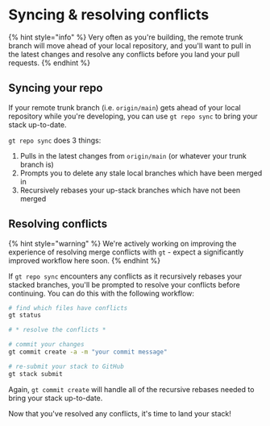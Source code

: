 # Syncing & resolving conflicts

{% hint style="info" %}
Very often as you're building, the remote trunk branch will move ahead of your local repository, and you'll want to pull in the latest changes and resolve any conflicts before you land your pull requests.
{% endhint %}

## Syncing your repo

If your remote trunk branch (i.e. `origin/main`) gets ahead of your local repository while you're developing, you can use `gt repo sync` to bring your stack up-to-date.&#x20;

`gt repo sync` does 3 things:

1. Pulls in the latest changes from `origin/main` (or whatever your trunk branch is)
2. Prompts you to delete any stale local branches which have been merged in
3. Recursively rebases your up-stack branches which have not been merged

## Resolving conflicts

{% hint style="warning" %}
We're actively working on improving the experience of resolving merge conflicts with `gt` - expect a significantly improved workflow here soon.
{% endhint %}

If `gt repo sync` encounters any conflicts as it recursively rebases your stacked branches, you'll be prompted to resolve your conflicts before continuing.  You can do this with the following workflow:

```bash
# find which files have conflicts
gt status

# * resolve the conflicts *

# commit your changes
gt commit create -a -m "your commit message"

# re-submit your stack to GitHub
gt stack submit
```

Again, `gt commit create` will handle all of the recursive rebases needed to bring your stack up-to-date.

Now that you've resolved any conflicts, it's time to land your stack!
